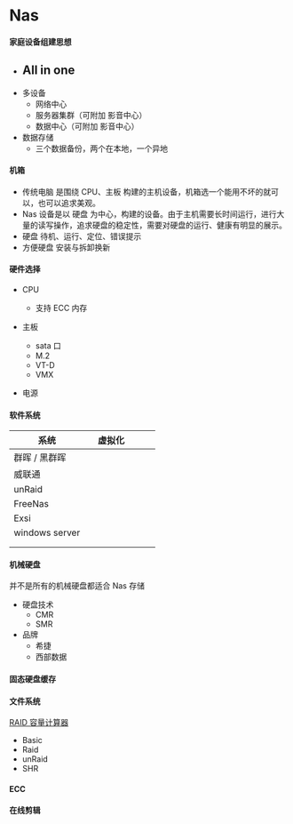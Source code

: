 # Nas
#### 家庭设备组建思想

- All in one
  - 
- 多设备
  - 网络中心
  - 服务器集群（可附加 影音中心）
  - 数据中心（可附加 影音中心）
- 数据存储
  - 三个数据备份，两个在本地，一个异地

#### 机箱

- 传统电脑 是围绕 CPU、主板 构建的主机设备，机箱选一个能用不坏的就可以，也可以追求美观。
- Nas 设备是以 硬盘 为中心，构建的设备。由于主机需要长时间运行，进行大量的读写操作，追求硬盘的稳定性，需要对硬盘的运行、健康有明显的展示。
- 硬盘 待机、运行、定位、错误提示
- 方便硬盘 安装与拆卸换新

#### 硬件选择

- CPU
  - 支持 ECC 内存
- 主板
  - sata 口
  - M.2
  - VT-D
  - VMX

- 电源



#### 软件系统

| 系统           |      | 虚拟化 |      |      |      |
| -------------- | ---- | ------ | ---- | ---- | ---- |
| 群晖 / 黑群晖  |      |        |      |      |      |
| 威联通         |      |        |      |      |      |
| unRaid         |      |        |      |      |      |
| FreeNas        |      |        |      |      |      |
| Exsi           |      |        |      |      |      |
| windows server |      |        |      |      |      |
|                |      |        |      |      |      |
|                |      |        |      |      |      |



#### 机械硬盘

并不是所有的机械硬盘都适合 Nas 存储



- 硬盘技术
  - CMR
  - SMR
- 品牌
  - 希捷
  - 西部数据

#### 固态硬盘缓存

#### 文件系统

[RAID 容量计算器](https://www.synology.cn/zh-cn/support/RAID_calculator)

- Basic
- Raid
- unRaid
- SHR

#### ECC



#### 在线剪辑










